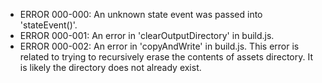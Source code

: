 * ERROR 000-000: An unknown state event was passed into 'stateEvent()'.
* ERROR 000-001: An error in 'clearOutputDirectory' in build.js.
* ERROR 000-002: An error in 'copyAndWrite' in build.js. This error is related to trying to recursively erase the contents of assets directory. It is likely the directory does not already exist.
